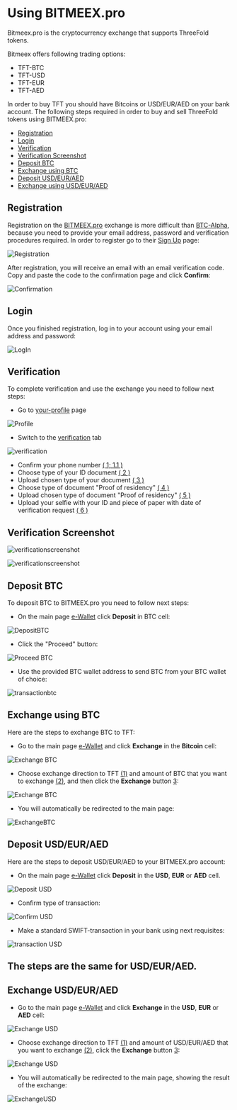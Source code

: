 # Using BITMEEX.pro

Bitmeex.pro is the cryptocurrency exchange that supports ThreeFold tokens.
 
Bitmeex offers following trading options: 
- TFT-BTC
- TFT-USD
- TFT-EUR
- TFT-AED

In order to buy TFT you should have Bitcoins or USD/EUR/AED on your bank account.
The following steps required in order to buy and sell ThreeFold tokens using BITMEEX.pro:
- [Registration](#registration)
- [Login](#login)
- [Verification](#verification)
- [Verification Screenshot](#verificationscreenshot)
- [Deposit BTC](#deposit-btc)
- [Exchange using BTC](#exchangebtc)
- [Deposit USD/EUR/AED](#buy-tft)
- [Exchange using USD/EUR/AED](#exchangeusd)

<a id='registration'></a>

## Registration
 
Registration on the [BITMEEX.pro](http://bitmeex.pro) exchange is more difficult than [BTC-Alpha](../how_to_buy/btc-alpha.md), because you need to provide your email address, password and verification procedures required.
In order to register go to their [Sign Up](https://my.bitmeex.pro/registration) page:

![Registration](../img/1%20registration.png)
 
After registration, you will receive an email with an email verification code. Copy and paste the code to the confirmation page and click **Confirm**:

![Confirmation](../img/2%20confirmation.png)

<a id='login'></a>
 
## Login
 
Once you finished registration, log in to your account using your email address and password:

![LogIn](../img/log-in.png)

<a id='verification'></a>

## Verification

To complete verification and use the exchange you need to follow next steps:

- Go to [your-profile](https://my.bitmeex.pro/profile) page

![Profile](../img/3-2%20profile.png)

- Switch to the [verification](https://my.bitmeex.pro/documents) tab

![verification](../img/4-2%20profile.png)

- Confirm your phone number [( 1; 1.1 )](#verificationscreenshot)
- Choose type of your ID document [( 2 )](#verificationscreenshot)
- Upload chosen type of your document [( 3 )](#verificationscreenshot)
- Choose type of document "Proof of residency" [( 4 )](#verificationscreenshot)
- Upload chosen type of document "Proof of residency" [( 5 )](#verificationscreenshot)
- Upload your selfie with your ID and piece of paper with date of verification request [( 6 )](#verificationscreenshot)

<a id='verificationscreenshot'></a>

## Verification Screenshot

![verificationscreenshot](../img/5-2%20Verification.png)

![verificationscreenshot](../img/6-2%20Number%20Verification.png)

<a id='deposit-btc'></a>

## Deposit BTC

To deposit BTC to BITMEEX.pro you need to follow next steps:

- On the main page [e-Wallet](https://my.bitmeex.pro/account) click **Deposit** in BTC cell:

![DepositBTC](../img/7-2%20Bitcoin%20deposit.png)

- Click the "Proceed" button:

![Proceed BTC](../img/8-2%20bitcoin%20confirmating.png)

- Use the provided BTC wallet address to send BTC from your BTC wallet of choice:

![transactionbtc](../img/9-2%20bitcoin%20sending.png)

<a id='exchangebtc'></a>

## Exchange using BTC

Here are the steps to exchange BTC to TFT:

- Go to the main page [e-Wallet](https://my.bitmeex.pro/account) and click **Exchange** in the **Bitcoin** cell:

![Exchange BTC](../img/10-2%20bitcoin%20exchange.png)

- Choose exchange direction to TFT [(1)]() and amount of BTC that you want to exchange [(2)](), and then click the **Exchange** button [3]():

![Exchange BTC](../img/11-2%20bitcoin%20exchange.png)

- You will automatically be redirected to the main page:

![ExchangeBTC](../img/11-2-1%20bitcoin%20exchange.png)

<a id='buy-tft'></a>

## Deposit USD/EUR/AED

Here are the steps to deposit USD/EUR/AED to your BITMEEX.pro account:

- On the main page [e-Wallet](https://my.bitmeex.pro/account) click **Deposit** in the **USD**, **EUR** or **AED** cell.

![Deposit USD](../img/12-2%20USD%20deposit.png)

- Confirm type of transaction:

![Confirm USD](../img/13-2%20USD%20proceed.png)

- Make a standard SWIFT-transaction in your bank using next requisites:

![transaction USD](../img/14-2%20USD%20bank%20data.png)

## The steps are the same for USD/EUR/AED.

<a id='exchangeusd'></a>

## Exchange USD/EUR/AED

- Go to the main page [e-Wallet](https://my.bitmeex.pro/account) and click **Exchange** in the **USD**, **EUR** or **AED** cell:

![Exchange USD](../img/15-2%20USD%20exchange.png)

- Choose exchange direction to TFT [(1)]() and amount of USD/EUR/AED that you want to exchange [(2)](), click the **Exchange** button [3]():

![Exchange USD](https://github.com/threefoldfoundation/info_tokens/blob/development/docs/img/16-2%20USD%20exchange.png)

- You will automatically be redirected to the main page, showing the result of the exchange:

![ExchangeUSD](../img/17-2%20USDFINAL.png)
